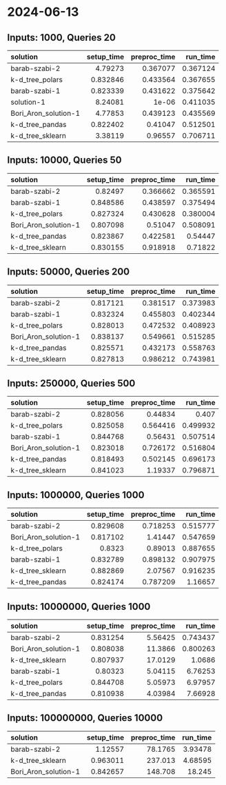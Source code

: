 # 2024-06-13

## Inputs: 1000, Queries 20

| solution             |   setup_time |   preproc_time |   run_time |
|:---------------------|-------------:|---------------:|-----------:|
| barab-szabi-2        |     4.79273  |       0.367077 |   0.367124 |
| k-d_tree_polars      |     0.832846 |       0.433564 |   0.367655 |
| barab-szabi-1        |     0.823339 |       0.431622 |   0.375642 |
| solution-1           |     8.24081  |       1e-06    |   0.411035 |
| Bori_Aron_solution-1 |     4.77853  |       0.439123 |   0.435569 |
| k-d_tree_pandas      |     0.822402 |       0.41047  |   0.512501 |
| k-d_tree_sklearn     |     3.38119  |       0.96557  |   0.706711 |

## Inputs: 10000, Queries 50

| solution             |   setup_time |   preproc_time |   run_time |
|:---------------------|-------------:|---------------:|-----------:|
| barab-szabi-2        |     0.82497  |       0.366662 |   0.365591 |
| barab-szabi-1        |     0.848586 |       0.438597 |   0.375494 |
| k-d_tree_polars      |     0.827324 |       0.430628 |   0.380004 |
| Bori_Aron_solution-1 |     0.807098 |       0.51047  |   0.508091 |
| k-d_tree_pandas      |     0.823867 |       0.422581 |   0.54447  |
| k-d_tree_sklearn     |     0.830155 |       0.918918 |   0.71822  |

## Inputs: 50000, Queries 200

| solution             |   setup_time |   preproc_time |   run_time |
|:---------------------|-------------:|---------------:|-----------:|
| barab-szabi-2        |     0.817121 |       0.381517 |   0.373983 |
| barab-szabi-1        |     0.832324 |       0.455803 |   0.402344 |
| k-d_tree_polars      |     0.828013 |       0.472532 |   0.408923 |
| Bori_Aron_solution-1 |     0.838137 |       0.549661 |   0.515285 |
| k-d_tree_pandas      |     0.825571 |       0.432173 |   0.558763 |
| k-d_tree_sklearn     |     0.827813 |       0.986212 |   0.743981 |

## Inputs: 250000, Queries 500

| solution             |   setup_time |   preproc_time |   run_time |
|:---------------------|-------------:|---------------:|-----------:|
| barab-szabi-2        |     0.828056 |       0.44834  |   0.407    |
| k-d_tree_polars      |     0.825058 |       0.564416 |   0.499932 |
| barab-szabi-1        |     0.844768 |       0.56431  |   0.507514 |
| Bori_Aron_solution-1 |     0.823018 |       0.726172 |   0.516804 |
| k-d_tree_pandas      |     0.818493 |       0.502145 |   0.696173 |
| k-d_tree_sklearn     |     0.841023 |       1.19337  |   0.796871 |

## Inputs: 1000000, Queries 1000

| solution             |   setup_time |   preproc_time |   run_time |
|:---------------------|-------------:|---------------:|-----------:|
| barab-szabi-2        |     0.829608 |       0.718253 |   0.515777 |
| Bori_Aron_solution-1 |     0.817102 |       1.41447  |   0.547659 |
| k-d_tree_polars      |     0.8323   |       0.89013  |   0.887655 |
| barab-szabi-1        |     0.832789 |       0.898132 |   0.907975 |
| k-d_tree_sklearn     |     0.882869 |       2.07567  |   0.916235 |
| k-d_tree_pandas      |     0.824174 |       0.787209 |   1.16657  |

## Inputs: 10000000, Queries 1000

| solution             |   setup_time |   preproc_time |   run_time |
|:---------------------|-------------:|---------------:|-----------:|
| barab-szabi-2        |     0.831254 |        5.56425 |   0.743437 |
| Bori_Aron_solution-1 |     0.808038 |       11.3866  |   0.800263 |
| k-d_tree_sklearn     |     0.807937 |       17.0129  |   1.0686   |
| barab-szabi-1        |     0.80323  |        5.04115 |   6.76253  |
| k-d_tree_polars      |     0.844708 |        5.05973 |   6.97957  |
| k-d_tree_pandas      |     0.810938 |        4.03984 |   7.66928  |

## Inputs: 100000000, Queries 10000

| solution             |   setup_time |   preproc_time |   run_time |
|:---------------------|-------------:|---------------:|-----------:|
| barab-szabi-2        |     1.12557  |        78.1765 |    3.93478 |
| k-d_tree_sklearn     |     0.963011 |       237.013  |    4.68595 |
| Bori_Aron_solution-1 |     0.842657 |       148.708  |   18.245   |